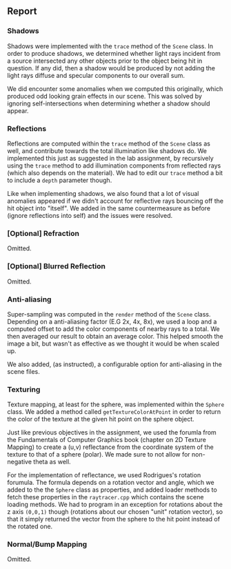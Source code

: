 ## Report

### Shadows

Shadows were implemented with the `trace` method of the `Scene` class. In order to produce shadows, we determined whether light rays incident from a source intersected any other objects prior to the object being hit in question. If any did, then a shadow would be produced by not adding the light rays diffuse and specular components to our overall sum. 

We did encounter some anomalies when we computed this originally, which produced odd looking grain effects in our scene. This was solved by ignoring self-intersections when determining whether a shadow should appear. 

### Reflections

Reflections are computed within the `trace` method of the `Scene` class as well, and contribute towards the total illumination like shadows do. We implemented this just as suggested in the lab assignment, by recursively using the `trace` method to add illumination components from reflected rays (which also depends on the material). We had to edit our `trace` method a bit to include a `depth` parameter though.

Like when implementing shadows, we also found that a lot of visual anomalies appeared if we didn't account for reflective rays bouncing off the hit object into "itself". We added in the same countermeasure as before (ignore reflections into self) and the issues were resolved.

### [Optional] Refraction
Omitted.

### [Optional] Blurred Reflection
Omitted.

### Anti-aliasing

Super-sampling was computed in the `render` method of the `Scene` class. Depending on a anti-aliasing factor (E.G 2x, 4x, 8x), we used a loop and a computed offset to add the color components of nearby rays to a total. We then averaged our result to obtain an average color. This helped smooth the image a bit, but wasn't as effective as we thought it would be when scaled up. 

We also added, (as instructed), a configurable option for anti-aliasing in the scene files.

### Texturing

Texture mapping, at least for the sphere, was implemented within the `Sphere` class. We added a method called `getTextureColorAtPoint` in order to return the color of the texture at the given hit point on the sphere object.

Just like previous objectives in the assignment, we used the forumla from the Fundamentals of Computer Graphics book (chapter on 2D Texture Mapping) to create a (u,v) reflectance from the coordinate system of the texture to that of a sphere (polar). We made sure to not allow for non-negative theta as well. 

For the implementation of reflectance, we used Rodrigues's rotation forumula. The formula depends on a rotation vector and angle, which we added to the the `Sphere` class as properties, and added loader methods to fetch these properties in the `raytracer.cpp` which contains the scene loading methods. We had to program in an exception for rotations about the z axis `(0,0,1)` though (rotations about our chosen "unit" rotation vector), so that it simply returned the vector from the sphere to the hit point instead of the rotated one.

### Normal/Bump Mapping

Omitted.